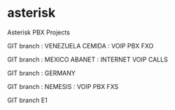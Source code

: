 # asterisk
Asterisk PBX Projects

GIT branch : VENEZUELA CEMIDA : VOIP PBX FXO

GIT branch : MEXICO ABANET    : INTERNET VOIP CALLS

GIT branch : GERMANY

GIT branch : NEMESIS : VOIP PBX FXS

GIT branch E1
